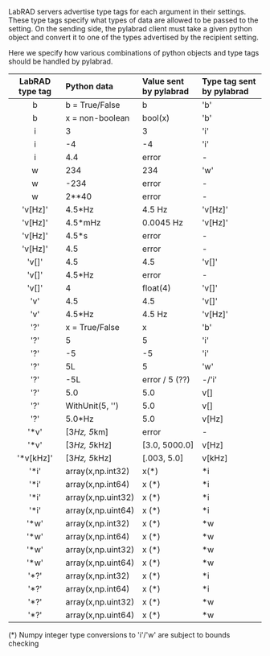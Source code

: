 LabRAD servers advertise type tags for each argument in their settings. These type tags specify what types of data are allowed to be passed to the setting. On the sending side, the pylabrad client must take a given python object and convert it to one of the types advertised by the recipient setting.

Here we specify how various combinations of python objects and type tags should be handled by pylabrad.

| LabRAD type tag | Python data      | Value sent by pylabrad | Type tag sent by pylabrad |
| :--------------:|:-----------------|:-----------------------|:--------------------------|
| b               | b = True/False   | b                      | 'b' |
| b               | x = non-boolean  | bool(x)                | 'b' |
| i               | 3                | 3                      | 'i' |
| i               | -4               | -4                     | 'i' |
| i               | 4.4              | error                  | - |
| w               | 234              | 234                    | 'w' |
| w               | -234             | error                  | - |
| w               | 2**40            | error                  | - |
| 'v[Hz]'         | 4.5*Hz           | 4.5 Hz                 | 'v[Hz]' |
| 'v[Hz]'         | 4.5*mHz          | 0.0045 Hz              | 'v[Hz]' |
| 'v[Hz]'         | 4.5*s            | error                  | - |
| 'v[Hz]'         | 4.5              | error                  | - |
| 'v[]'           | 4.5              | 4.5                    | 'v[]' |
| 'v[]'           | 4.5*Hz           | error                  | - |
| 'v[]'           | 4                | float(4)               | 'v[]' |
| 'v'             | 4.5              | 4.5                    | 'v[]' |
| 'v'             | 4.5*Hz           | 4.5 Hz                 | 'v[Hz]' |
| '?'             | x = True/False   | x                      | 'b' |
| '?'             | 5                | 5                      | 'i' |
| '?'             | -5               | -5                     | 'i' |
| '?'             | 5L               | 5                      | 'w' |
| '?'             | -5L              | error / 5 (??)         | -/'i'   |
| '?'             | 5.0              | 5.0                    | v[] |
| '?'             | WithUnit(5, '')  | 5.0                    | v[] |
| '?'             | 5.0*Hz           | 5.0                    | v[Hz] |
| '*v'            | [3*Hz, 5*km]     | error                  | - |
| '*v'            | [3*Hz, 5*kHz]    | [3.0, 5000.0]          | v[Hz] |
| '*v[kHz]'       |  [3*Hz, 5*kHz]     | [.003, 5.0]       | v[kHz] |
| '*i'            | array(x,np.int32)  | x(*)              | *i |
| '*i'            | array(x,np.int64)  | x (*)             | *i |
| '*i'            | array(x,np.uint32) | x (*)             | *i |
| '*i'            | array(x,np.uint64) | x (*)             | *i |
| '*w'            | array(x,np.int32)  | x (*)             | *w |
| '*w'            | array(x,np.int64)  | x (*)             | *w |
| '*w'            | array(x,np.uint32) | x (*)             | *w |
| '*w'            | array(x,np.uint64) | x (*)             | *w |
| '*?'            | array(x,np.int32)  | x (*)             | *i |
| '*?'            | array(x,np.int64)  | x (*)             | *i |
| '*?'            | array(x,np.uint32) | x (*)             | *w |
| '*?'            | array(x,np.uint64) | x (*)             | *w |

(*) Numpy integer type conversions to 'i'/'w' are subject to bounds checking